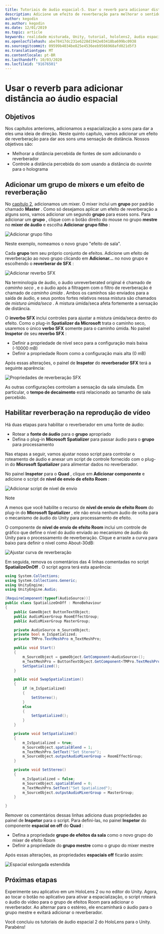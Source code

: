 ```yaml
---
title: Tutoriais de áudio espacial-5. Usar o reverb para adicionar distância ao áudio espacial
description: Adicione um efeito de reverberação para melhorar o sentido de variação de distância para áudio espacial.
author: kegodin
ms.author: kegodin
ms.date: 12/01/2019
ms.topic: article
keywords: realidade misturada, Unity, tutorial, hololens2, áudio espacial
ms.openlocfilehash: abe78417dc231e6228d1942e03418ba699bc0938
ms.sourcegitcommit: 09599b4034be825e4536eeb9566968afd021d5f3
ms.translationtype: MT
ms.contentlocale: pt-BR
ms.lasthandoff: 10/03/2020
ms.locfileid: "91676501"
---
```

# <a name="using-reverb-to-add-distance-to-spatial-audio"></a>Usar o reverb para adicionar distância ao áudio espacial

## <a name="objectives"></a>Objetivos
Nos capítulos anteriores, adicionamos a espacialização a sons para dar a eles uma ideia de direção. Neste quinto capítulo, vamos adicionar um efeito de reverberação para dar aos sons uma sensação de distância. Nossos objetivos são:
* Melhorar a distância percebida de fontes de som adicionando o reverberador
* Controle a distância percebida do som usando a distância do ouvinte para o holograma

## <a name="add-a-mixer-group-and-a-reverb-effect"></a>Adicionar um grupo de mixers e um efeito de reverberação
No [capítulo 2](unity-spatial-audio-ch2.md), adicionamos um mixer. O mixer inclui um **grupo** por padrão chamado **Master** . Como só desejamos aplicar um efeito de reverberação a alguns sons, vamos adicionar um segundo **grupo** para esses sons. Para adicionar um **grupo** , clique com o botão direito do mouse no grupo **mestre** no **mixer de áudio** e escolha **Adicionar grupo filho** :

![Adicionar grupo filho](images/spatial-audio/add-child-group.png)

Neste exemplo, nomeamos o novo grupo "efeito de sala".

Cada **grupo** tem seu próprio conjunto de efeitos. Adicione um efeito de reverberação ao novo grupo clicando em **Adicionar...** no novo grupo e escolhendo o **reverberar de SFX** :

![Adicionar reverbo SFX](images/spatial-audio/add-sfx-reverb.png)

Na terminologia de áudio, o áudio unreverberated original é chamado de _caminho seco_ , e o áudio após a filtragem com o filtro de reverberação é chamado de _caminho úmida_ . Ambos os caminhos são enviados para a saída de áudio, e seus pontos fortes relativos nessa mistura são chamados de _mistura úmida/seca_ . A mistura úmida/seca afeta fortemente a sensação de distância.

O **inverbo SFX** inclui controles para ajustar a mistura úmida/seca dentro do efeito. Como o plug-in **Spatializer da Microsoft** trata o caminho seco, usaremos o único **verbo SFX** somente para o caminho úmida. No painel **Inspetor** de seu **reverbo SFX** :
* Definir a propriedade de nível seco para a configuração mais baixa (-10000 mB)
* Definir a propriedade Room como a configuração mais alta (0 mB)

Após essas alterações, o painel de **Inspetor** do **reverberador SFX** terá a seguinte aparência:

![Propriedades de reverberação SFX](images/spatial-audio/sfx-reverb-properties.png)

As outras configurações controlam a sensação da sala simulada. Em particular, o **tempo de decaimento** está relacionado ao tamanho de sala percebido. 

## <a name="enable-reverb-on-the-video-playback"></a>Habilitar reverberação na reprodução de vídeo
Há duas etapas para habilitar o reverberador em uma fonte de áudio:
* Rotear a **fonte de áudio** para o **grupo** apropriado
* Defina o plug-in **Microsoft Spatializer** para passar áudio para o **grupo** para processamento

Nas etapas a seguir, vamos ajustar nosso script para controlar o roteamento de áudio e anexar um script de controle fornecido com o plug-in do **Microsoft Spatializer** para alimentar dados no reverberador.

No painel **Inspetor** para o **Quad** , clique em **Adicionar componente** e adicione o script de **nível de envio de efeito Room** :

![Adicionar script de nível de envio](images/spatial-audio/add-send-level-script.png)

> [!NOTE]
> A menos que você habilite o recurso de **nível de envio de efeito Room** do plug-in do **Microsoft Spatializer** , ele não envia nenhum áudio de volta para o mecanismo de áudio do Unity para processamento de efeito.

O componente de **nível de envio de efeito Room** inclui um controle de gráfico que define o nível do áudio enviado ao mecanismo de áudio do Unity para o processamento de reverberação. Clique e arraste a curva para baixo para definir o nível como About-30dB:

![Ajustar curva de reverberação](images/spatial-audio/adjust-reverb-curve.png)

Em seguida, remova os comentários das 4 linhas comentadas no script **SpatializeOnOff** . O script agora terá esta aparência:
```c#
using System.Collections;
using System.Collections.Generic;
using UnityEngine;
using UnityEngine.Audio;

[RequireComponent(typeof(AudioSource))]
public class SpatializeOnOff : MonoBehaviour
{
    public GameObject ButtonTextObject;
    public AudioMixerGroup RoomEffectGroup;
    public AudioMixerGroup MasterGroup;

    private AudioSource m_SourceObject;
    private bool m_IsSpatialized;
    private TMPro.TextMeshPro m_TextMeshPro;

    public void Start()
    {
        m_SourceObject = gameObject.GetComponent<AudioSource>();
        m_TextMeshPro = ButtonTextObject.GetComponent<TMPro.TextMeshPro>();
        SetSpatialized();
    }

    public void SwapSpatialization()
    {
        if (m_IsSpatialized)
        {
            SetStereo();
        }
        else
        {
            SetSpatialized();
        }
    }

    private void SetSpatialized()
    {
        m_IsSpatialized = true;
        m_SourceObject.spatialBlend = 1;
        m_TextMeshPro.SetText("Set Stereo");
        m_SourceObject.outputAudioMixerGroup = RoomEffectGroup;
    }

    private void SetStereo()
    {
        m_IsSpatialized = false;
        m_SourceObject.spatialBlend = 0;
        m_TextMeshPro.SetText("Set Spatialized");
        m_SourceObject.outputAudioMixerGroup = MasterGroup;
    }

}
```

Remover os comentários dessas linhas adiciona duas propriedades ao painel de **Inspetor** para o script. Para defini-las, no painel **Inspetor** do componente **espacial on off** do **Quad** :
* Defina a propriedade **grupo de efeitos da sala** como o novo grupo do mixer de efeito Room
* Definir a propriedade do **grupo mestre** como o grupo do mixer mestre

Após essas alterações, as propriedades **espaciais off** ficarão assim:

![Espacial eslongada estendida](images/spatial-audio/spatialize-on-off-extended.png)

## <a name="next-steps"></a>Próximas etapas

Experimente seu aplicativo em um HoloLens 2 ou no editor do Unity. Agora, ao tocar o botão no aplicativo para ativar a espacialização, o script roteará o áudio do vídeo para o grupo de efeitos Room para adicionar o reverberador. Ao alternar para o estéreo, ele encaminhará o áudio para o grupo mestre e evitará adicionar o reverberador.

Você concluiu os tutoriais de áudio espacial 2 do HoloLens para o Unity. Parabéns!


